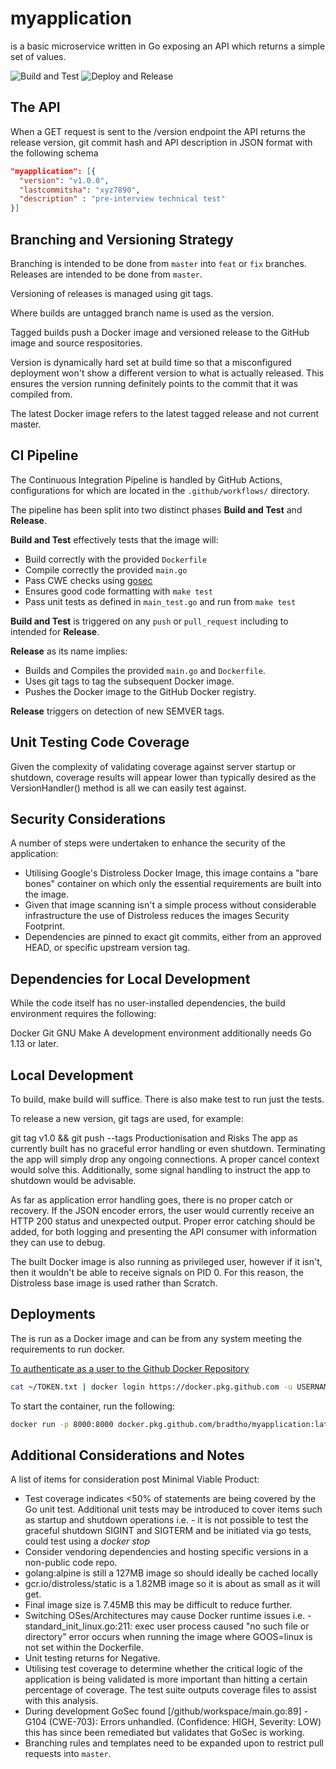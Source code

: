 # myapplication

is a basic microservice written in Go exposing an API which returns a simple set of values.

![Build and Test](https://github.com/bradtho/myapplication/workflows/Build%20and%20Test/badge.svg) ![Deploy and Release](https://github.com/bradtho/myapplication/workflows/Deploy%20and%20Release/badge.svg)

## The API

When a GET request is sent to the /version endpoint the API returns the
release version, git commit hash and API description in JSON format with
the following schema

```json
"myapplication": [{
  "version": "v1.0.0",
  "lastcommitsha": "xyz7890",
  "description" : "pre-interview technical test"
}]
```

## Branching and Versioning Strategy

Branching is intended to be done from `master` into `feat` or `fix` branches. Releases are intended to be done from `master`.

Versioning of releases is managed using git tags.

Where builds are untagged branch name is used as the version.

Tagged builds push a Docker image and versioned release to the GitHub image and source respositories.

Version is dynamically hard set at build time so that a misconfigured deployment won't show a different version to what is actually released. This ensures the version running definitely points to the commit that it was compiled from.

The latest Docker image refers to the latest tagged release and not current master.

## CI Pipeline

The Continuous Integration Pipeline is handled by GitHub Actions, configurations for which are located in the `.github/workflows/` directory.

The pipeline has been split into two distinct phases **Build and Test** and **Release**.

**Build and Test** effectively tests that the image will:

- Build correctly with the provided `Dockerfile`
- Compile correctly the provided `main.go`
- Pass CWE checks using [gosec](https://github.com/securego/gosec)
- Ensures good code formatting with `make test`
- Pass unit tests as defined in `main_test.go` and run from `make test`

**Build and Test** is triggered on any `push` or `pull_request` including to intended for **Release**.

**Release** as its name implies:

- Builds and Compiles the provided `main.go` and `Dockerfile`.
- Uses git tags to tag the subsequent Docker image.
- Pushes the Docker image to the GitHub Docker registry.

**Release** triggers on detection of new SEMVER tags.

## Unit Testing Code Coverage

Given the complexity of validating coverage against server startup or shutdown, coverage
results will appear lower than typically desired as the VersionHandler() method is all we can easily test against.

## Security Considerations

A number of steps were undertaken to enhance the security of the application:

- Utilising Google's Distroless Docker Image, this image contains a "bare bones" container on which only the essential requirements are built into the image.
- Given that image scanning isn't a simple process without considerable infrastructure the use of Distroless reduces the images Security Footprint.
- Dependencies are pinned to exact git commits, either from an approved HEAD, or specific upstream version tag.

## Dependencies for Local Development

While the code itself has no user-installed dependencies, the build environment requires the following:

Docker
Git
GNU Make
A development environment additionally needs Go 1.13 or later.

## Local Development

To build, make build will suffice. There is also make test to run just the tests.

To release a new version, git tags are used, for example:

git tag v1.0 && git push --tags
Productionisation and Risks
The app as currently built has no graceful error handling or even shutdown. Terminating the app will simply drop any ongoing connections. A proper cancel context would solve this. Additionally, some signal handling to instruct the app to shutdown would be advisable.

As far as application error handling goes, there is no proper catch or recovery. If the JSON encoder errors, the user would currently receive an HTTP 200 status and unexpected output. Proper error catching should be added, for both logging and presenting the API consumer with information they can use to debug.

The built Docker image is also running as privileged user, however if it isn't, then it wouldn't be able to receive signals on PID 0. For this reason, the Distroless base image is used rather than Scratch.

## Deployments

The is run as a Docker image and can be from any system meeting the requirements to run docker.

[To authenticate as a user to the Github Docker Repository](https://help.github.com/en/packages/using-github-packages-with-your-projects-ecosystem/configuring-docker-for-use-with-github-packages#authenticating-with-a-personal-access-token)

```bash
cat ~/TOKEN.txt | docker login https://docker.pkg.github.com -u USERNAME --password-stdin
```

To start the container, run the following:

```bash
docker run -p 8000:8000 docker.pkg.github.com/bradtho/myapplication:latest
```

## Additional Considerations and Notes

A list of items for consideration post Minimal Viable Product:

- Test coverage indicates <50% of statements are being covered by the Go unit test. Additional unit tests may be introduced to cover items such as startup and shutdown operations i.e. - it is not possible to test the graceful shutdown SIGINT and SIGTERM and be initiated via go tests, could test using a *docker stop*
- Consider vendoring dependencies and hosting specific versions in a non-public code repo.
- golang:alpine is still a 127MB image so should ideally be cached locally
- gcr.io/distroless/static is a 1.82MB image so it is about as small as it will get.
- Final image size is 7.45MB this may be difficult to reduce further.
- Switching OSes/Architectures may cause Docker runtime issues i.e. - standard_init_linux.go:211: exec user process caused "no such file or directory" error occurs when running the image where GOOS=linux is not set within the Dockerfile.
- Unit testing returns for Negative.
- Utilising test coverage to determine whether the critical logic of the application is being validated is more important than hitting a certain percentage of coverage. The test suite outputs coverage files to assist with this analysis.
- During development GoSec found [/github/workspace/main.go:89] - G104 (CWE-703): Errors unhandled. (Confidence: HIGH, Severity: LOW) this has since been remediated but validates that GoSec is working.
- Branching rules and templates need to be expanded upon to restrict pull requests into `master`.
